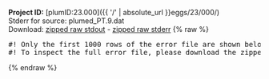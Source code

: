 **Project ID:** [plumID:23.000]({{ '/' | absolute_url }}eggs/23/000/)  
Stderr for source:  plumed_PT.9.dat   
Download: [zipped raw stdout](plumed_PT.9.dat.plumed.stdout.txt.zip) - [zipped raw stderr](plumed_PT.9.dat.plumed.stderr.txt.zip) 
{% raw %}
<pre>
#! Only the first 1000 rows of the error file are shown below
#! To inspect the full error file, please download the zipped raw stderr file above
</pre>
{% endraw %}
